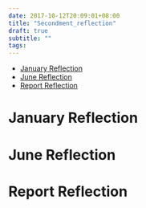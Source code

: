 ```yaml
---
date: 2017-10-12T20:09:01+08:00
title: "Secondment_reflection"
draft: true
subtitle: ""
tags:
---
```


<!-- MarkdownTOC -->

- [January Reflection](#january-reflection)
- [June Reflection](#june-reflection)
- [Report Reflection](#report-reflection)

<!-- /MarkdownTOC -->

# January Reflection

# June Reflection

# Report Reflection
<!-- reference links -->

